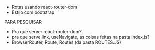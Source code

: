 - Rotas usando react-router-dom
- Estilo com bootstrap

PARA PESQUISAR 
- Pra que server react-router-dom? 
- pra que serve link, useNavigate, as coisas feitas na pasta index.js?
- BrowserRouter, Route, Routes (da pasta ROUTES.JS)